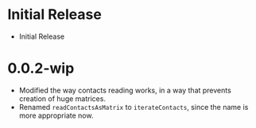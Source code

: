 # Initial Release
- Initial Release

# 0.0.2-wip
- Modified the way contacts reading works, in a way that prevents creation of huge matrices.
- Renamed `readContactsAsMatrix` to `iterateContacts`, since the name is more appropriate now.